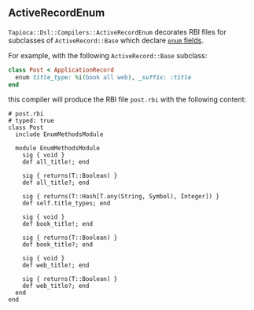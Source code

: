 ## ActiveRecordEnum

`Tapioca::Dsl::Compilers::ActiveRecordEnum` decorates RBI files for subclasses of
`ActiveRecord::Base` which declare [`enum` fields](https://api.rubyonrails.org/classes/ActiveRecord/Enum.html).

For example, with the following `ActiveRecord::Base` subclass:

~~~rb
class Post < ApplicationRecord
  enum title_type: %i(book all web), _suffix: :title
end
~~~

this compiler will produce the RBI file `post.rbi` with the following content:

~~~rbi
# post.rbi
# typed: true
class Post
  include EnumMethodsModule

  module EnumMethodsModule
    sig { void }
    def all_title!; end

    sig { returns(T::Boolean) }
    def all_title?; end

    sig { returns(T::Hash[T.any(String, Symbol), Integer]) }
    def self.title_types; end

    sig { void }
    def book_title!; end

    sig { returns(T::Boolean) }
    def book_title?; end

    sig { void }
    def web_title!; end

    sig { returns(T::Boolean) }
    def web_title?; end
  end
end
~~~
